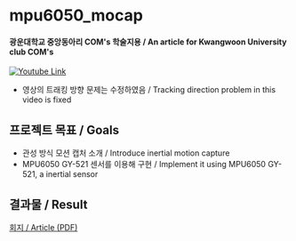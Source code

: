 # mpu6050_mocap
#### 광운대학교 중앙동아리 COM's 학술지용 / An article for Kwangwoon University club COM's

[![Youtube Link](https://img.youtube.com/vi/86nRW5NOb_c/maxresdefault.jpg)](https://youtube.com/shorts/86nRW5NOb_c)
* 영상의 트래킹 방향 문제는 수정하였음 / Tracking direction problem in this video is fixed

## 프로젝트 목표 / Goals
- 관성 방식 모션 캡처 소개 / Introduce inertial motion capture
- MPU6050 GY-521 센서를 이용해 구현 / Implement it using MPU6050 GY-521, a inertial sensor

## 결과물 / Result
[회지 / Article (PDF)](https://github.com/droplet92/mpu6050_mocap/blob/master/article/motion_capture.pdf)
